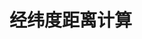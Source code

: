 # 经纬度距离计算

<PointDistance />

<script setup>
import { PointDistance } from '@components';
</script>
